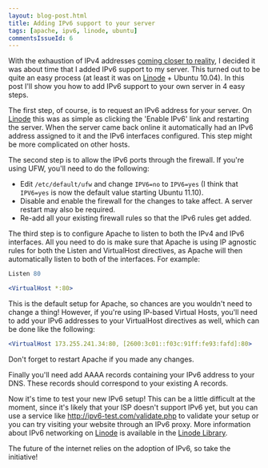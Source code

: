 ```yaml
---
layout: blog-post.html
title: Adding IPv6 support to your server
tags: [apache, ipv6, linode, ubuntu]
commentsIssueId: 6
---
```


With the exhaustion of IPv4 addresses [coming closer to reality][ipv4depletion], I decided it was about time that I added IPv6 support to my server. This turned out to be quite an easy process (at least it was on [Linode][] + Ubuntu 10.04). In this post I'll show you how to add IPv6 support to your own server in 4 easy steps.

The first step, of course, is to request an IPv6 address for your server. On [Linode][] this was as simple as clicking the 'Enable IPv6' link and restarting the server. When the server came back online it automatically had an IPv6 address assigned to it and the IPv6 interfaces configured. This step might be more complicated on other hosts.

The second step is to allow the IPv6 ports through the firewall. If you're using UFW, you'll need to do the following:

 * Edit `/etc/default/ufw` and change `IPV6=no` to `IPV6=yes` (I think that `IPV6=yes` is now the default value starting Ubuntu 11.10).
 * Disable and enable the firewall for the changes to take affect. A server restart may also be required.
 * Re-add all your existing firewall rules so that the IPv6 rules get added.

The third step is to configure Apache to listen to both the IPv4 and IPv6 interfaces. All you need to do is make sure that Apache is using IP agnostic rules for both the Listen and VirtualHost directives, as Apache will then automatically listen to both of the interfaces. For example:

```apache
Listen 80

<VirtualHost *:80>
```

This is the default setup for Apache, so chances are you wouldn't need to change a thing! However, if you're using IP-based Virtual Hosts, you'll need to add your IPv6 addresses to your VirtualHost directives as well, which can be done like the following:

```apache
<VirtualHost 173.255.241.34:80, [2600:3c01::f03c:91ff:fe93:fafd]:80>
```

Don't forget to restart Apache if you made any changes.

Finally you'll need add AAAA records containing your IPv6 address to your DNS. These records should correspond to your existing A records.

Now it's time to test your new IPv6 setup! This can be a little difficult at the moment, since it's likely that your ISP doesn't support IPv6 yet, but you can use a service like http://ipv6-test.com/validate.php to validate your setup or you can try visiting your website through an IPv6 proxy. More information about IPv6 networking on [Linode][] is available in the [Linode Library][].

The future of the internet relies on the adoption of IPv6, so take the initiative!

[ipv4depletion]: http://www.ipv4depletion.com/?page_id=326
[Linode]: http://www.linode.com/?r=65f866a7004f627ae37fa3283f8a89b4fa9cecbe
[Linode Library]: http://library.linode.com/networking/ipv6
